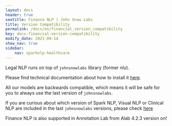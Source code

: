 ```yaml
---
layout: docs
header: true
seotitle: Finance NLP | John Snow Labs
title: Version Compatibility
permalink: /docs/en/financial_version_compatibility
key: docs-financial-version-compatibility
modify_date: 2021-09-14
show_nav: true
sidebar:
    nav: sparknlp-healthcare
---
```


<div class="h3-box" markdown="1">

Legal NLP runs on top of `johnsnowlabs` library (former *nlu*).

Please find technical documentation about how to install it [here](https://nlu.johnsnowlabs.com/docs/en/install).

All our models are backwards compatible, which means it will be safe for you to always use the last version of `johnsnowlabs`.

If you are curious about which version of Spark NLP, Visual NLP or Clinical NLP are included in the last `johnsnowlabs` versions, please check [here](https://nlu.johnsnowlabs.com/docs/en/jsl-release-notes)

Finance NLP is also supported in Annotation Lab from Alab 4.2.3 version on!

</div>
